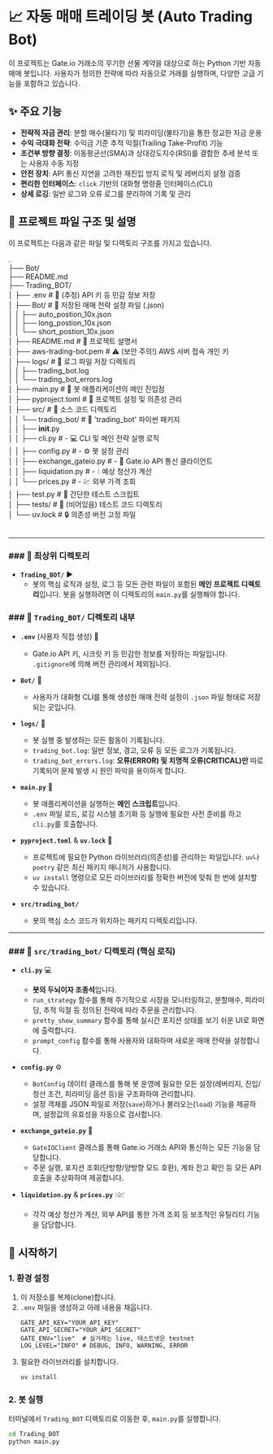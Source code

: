 # 📈 자동 매매 트레이딩 봇 (Auto Trading Bot)

이 프로젝트는 Gate.io 거래소의 무기한 선물 계약을 대상으로 하는 Python 기반 자동 매매 봇입니다. 사용자가 정의한 전략에 따라 자동으로 거래를 실행하며, 다양한 고급 기능을 포함하고 있습니다.

## ✨ 주요 기능

* **전략적 자금 관리**: 분할 매수(물타기) 및 피라미딩(불타기)을 통한 정교한 자금 운용
* **수익 극대화 전략**: 수익금 기준 추적 익절(Trailing Take-Profit) 기능
* **조건부 방향 결정**: 이동평균선(SMA)과 상대강도지수(RSI)를 결합한 추세 분석 또는 사용자 수동 지정
* **안전 장치**: API 통신 지연을 고려한 재진입 방지 로직 및 레버리지 설정 검증
* **편리한 인터페이스**: `click` 기반의 대화형 명령줄 인터페이스(CLI)
* **상세 로깅**: 일반 로그와 오류 로그를 분리하여 기록 및 관리

## 📂 프로젝트 파일 구조 및 설명

이 프로젝트는 다음과 같은 파일 및 디렉토리 구조를 가지고 있습니다.

.<br>
├── Bot/<br>
├── README.md<br>
├── Trading_BOT/<br>
│   ├── .env                       # 🔑 (추정) API 키 등 민감 정보 저장<br>
│   ├── Bot/                     # 💾 저장된 매매 전략 설정 파일 (.json)<br>
│   │   ├── auto_postion_10x.json<br>
│   │   ├── long_postion_10x.json<br>
│   │   └── short_postion_10x.json<br>
│   ├── README.md                # 📖 프로젝트 설명서<br>
│   ├── aws-trading-bot.pem      # ⚠️ (보안 주의!) AWS 서버 접속 개인 키<br>
│   ├── logs/                    # 📜 로그 파일 저장 디렉토리<br>
│   │   ├── trading_bot.log<br>
│   │   └── trading_bot_errors.log<br>
│   ├── main.py                  # 🚀 봇 애플리케이션의 메인 진입점<br>
│   ├── pyproject.toml           # 🧱 프로젝트 설정 및 의존성 관리<br>
│   ├── src/                     # 📂 소스 코드 디렉토리<br>
│   │   └── trading_bot/         # 🐍 'trading_bot' 파이썬 패키지<br>
│   │       ├── __init__.py<br>
│   │       ├── cli.py           #   - 💻 CLI 및 메인 전략 실행 로직<br>
│   │       ├── config.py        #   - ⚙️ 봇 설정 관리<br>
│   │       ├── exchange_gateio.py #   - 🔗 Gate.io API 통신 클라이언트<br>
│   │       ├── liquidation.py   #   - 💧 예상 청산가 계산<br>
│   │       └── prices.py        #   - 💹 외부 가격 조회<br>
│   ├── test.py                  # 🧪 간단한 테스트 스크립트<br>
│   ├── tests/                   # 🧪 (비어있음) 테스트 코드 디렉토리<br>
│   └── uv.lock                  # 🔒 의존성 버전 고정 파일<br>
<br>

---

### ### 📁 최상위 디렉토리

* **`Trading_BOT/`** ▶️
    * 봇의 핵심 로직과 설정, 로그 등 모든 관련 파일이 포함된 **메인 프로젝트 디렉토리**입니다. 봇을 실행하려면 이 디렉토리의 `main.py`를 실행해야 합니다.

### ### 📁 `Trading_BOT/` 디렉토리 내부

* **`.env`** (사용자 직접 생성) 🔑
    * Gate.io API 키, 시크릿 키 등 민감한 정보를 저장하는 파일입니다. `.gitignore`에 의해 버전 관리에서 제외됩니다.

* **`Bot/`** 💾
    * 사용자가 대화형 CLI를 통해 생성한 매매 전략 설정이 `.json` 파일 형태로 저장되는 곳입니다.

* **`logs/`** 📜
    * 봇 실행 중 발생하는 모든 활동이 기록됩니다.
    * `trading_bot.log`: 일반 정보, 경고, 오류 등 모든 로그가 기록됩니다.
    * `trading_bot_errors.log`: **오류(ERROR) 및 치명적 오류(CRITICAL)만** 따로 기록되어 문제 발생 시 원인 파악을 용이하게 합니다.

* **`main.py`** 🚀
    * 봇 애플리케이션을 실행하는 **메인 스크립트**입니다.
    * `.env` 파일 로드, 로깅 시스템 초기화 등 실행에 필요한 사전 준비를 하고 `cli.py`를 호출합니다.

* **`pyproject.toml`** & **`uv.lock`** 🧱
    * 프로젝트에 필요한 Python 라이브러리(의존성)를 관리하는 파일입니다. `uv`나 `poetry` 같은 최신 패키지 매니저가 사용합니다.
    * `uv install` 명령으로 모든 라이브러리를 정확한 버전에 맞춰 한 번에 설치할 수 있습니다.

* **`src/trading_bot/`**
    * 봇의 핵심 소스 코드가 위치하는 패키지 디렉토리입니다.

---

### ### 📁 `src/trading_bot/` 디렉토리 (핵심 로직)

* **`cli.py`** 💻
    * **봇의 두뇌이자 조종석**입니다.
    * `run_strategy` 함수를 통해 주기적으로 시장을 모니터링하고, 분할매수, 피라미딩, 추적 익절 등 정의된 전략에 따라 주문을 관리합니다.
    * `pretty_show_summary` 함수를 통해 실시간 포지션 상태를 보기 쉬운 UI로 화면에 출력합니다.
    * `prompt_config` 함수를 통해 사용자와 대화하며 새로운 매매 전략을 설정합니다.

* **`config.py`** ⚙️
    * `BotConfig` 데이터 클래스를 통해 봇 운영에 필요한 모든 설정(레버리지, 진입/청산 조건, 피라미딩 옵션 등)을 구조화하여 관리합니다.
    * 설정 객체를 JSON 파일로 저장(`save`)하거나 불러오는(`load`) 기능을 제공하며, 설정값의 유효성을 자동으로 검사합니다.

* **`exchange_gateio.py`** 🔗
    * `GateIOClient` 클래스를 통해 Gate.io 거래소 API와 통신하는 모든 기능을 담당합니다.
    * 주문 실행, 포지션 조회(단방향/양방향 모드 호환), 계좌 잔고 확인 등 모든 API 호출을 추상화하여 제공합니다.

* **`liquidation.py`** & **`prices.py`** 💧💹
    * 각각 예상 청산가 계산, 외부 API를 통한 가격 조회 등 보조적인 유틸리티 기능을 담당합니다.

## 🚀 시작하기

### 1. 환경 설정

1.  이 저장소를 복제(clone)합니다.
2.  `.env` 파일을 생성하고 아래 내용을 채웁니다.
    ```
    GATE_API_KEY="YOUR_API_KEY"
    GATE_API_SECRET="YOUR_API_SECRET"
    GATE_ENV="live"  # 실거래는 live, 테스트넷은 testnet
    LOG_LEVEL="INFO" # DEBUG, INFO, WARNING, ERROR
    ```
3.  필요한 라이브러리를 설치합니다.
    ```bash
    uv install
    ```

### 2. 봇 실행

터미널에서 `Trading_BOT` 디렉토리로 이동한 후, `main.py`를 실행합니다.
```bash
cd Trading_BOT
python main.py
```